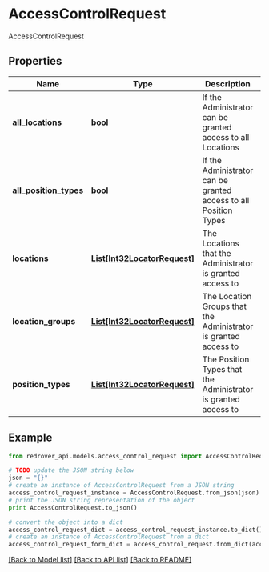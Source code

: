 # AccessControlRequest

AccessControlRequest

## Properties

Name | Type | Description | Notes
------------ | ------------- | ------------- | -------------
**all_locations** | **bool** | If the Administrator can be granted access to all Locations | [optional] 
**all_position_types** | **bool** | If the Administrator can be granted access to all Position Types | [optional] 
**locations** | [**List[Int32LocatorRequest]**](Int32LocatorRequest.md) | The Locations that the Administrator is granted access to | [optional] 
**location_groups** | [**List[Int32LocatorRequest]**](Int32LocatorRequest.md) | The Location Groups that the Administrator is granted access to | [optional] 
**position_types** | [**List[Int32LocatorRequest]**](Int32LocatorRequest.md) | The Position Types that the Administrator is granted access to | [optional] 

## Example

```python
from redrover_api.models.access_control_request import AccessControlRequest

# TODO update the JSON string below
json = "{}"
# create an instance of AccessControlRequest from a JSON string
access_control_request_instance = AccessControlRequest.from_json(json)
# print the JSON string representation of the object
print AccessControlRequest.to_json()

# convert the object into a dict
access_control_request_dict = access_control_request_instance.to_dict()
# create an instance of AccessControlRequest from a dict
access_control_request_form_dict = access_control_request.from_dict(access_control_request_dict)
```
[[Back to Model list]](../README.md#documentation-for-models) [[Back to API list]](../README.md#documentation-for-api-endpoints) [[Back to README]](../README.md)


